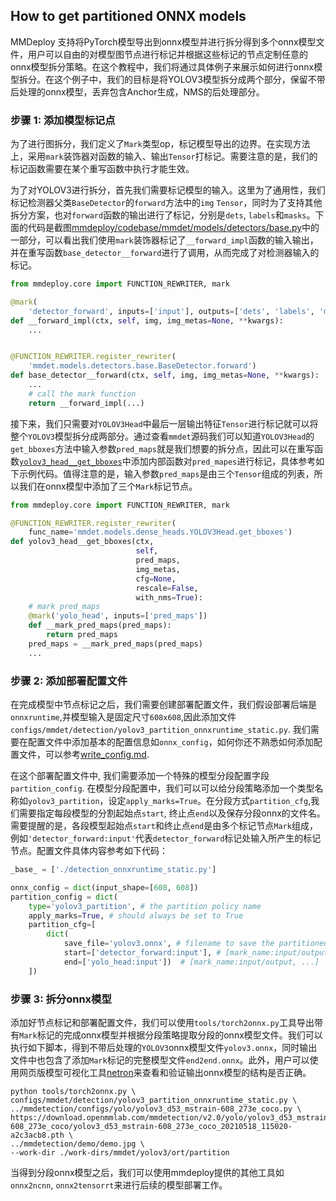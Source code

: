 ## How to get partitioned ONNX models

MMDeploy 支持将PyTorch模型导出到onnx模型并进行拆分得到多个onnx模型文件，用户可以自由的对模型图节点进行标记并根据这些标记的节点定制任意的onnx模型拆分策略。在这个教程中，我们将通过具体例子来展示如何进行onnx模型拆分。在这个例子中，我们的目标是将YOLOV3模型拆分成两个部分，保留不带后处理的onnx模型，丢弃包含Anchor生成，NMS的后处理部分。

### 步骤 1: 添加模型标记点

为了进行图拆分，我们定义了`Mark`类型op，标记模型导出的边界。在实现方法上，采用`mark`装饰器对函数的输入、输出`Tensor`打标记。需要注意的是，我们的标记函数需要在某个重写函数中执行才能生效。

为了对YOLOV3进行拆分，首先我们需要标记模型的输入。这里为了通用性，我们标记检测器父类`BaseDetector`的`forward`方法中的`img` `Tensor`，同时为了支持其他拆分方案，也对`forward`函数的输出进行了标记，分别是`dets`, `labels`和`masks`。下面的代码是截图[mmdeploy/codebase/mmdet/models/detectors/base.py](https://github.com/open-mmlab/mmdeploy/blob/86a50e343a3a45d7bc2ba3256100accc4973e71d/mmdeploy/codebase/mmdet/models/detectors/base.py)中的一部分，可以看出我们使用`mark`装饰器标记了`__forward_impl`函数的输入输出，并在重写函数`base_detector__forward`进行了调用，从而完成了对检测器输入的标记。

```python
from mmdeploy.core import FUNCTION_REWRITER, mark

@mark(
    'detector_forward', inputs=['input'], outputs=['dets', 'labels', 'masks'])
def __forward_impl(ctx, self, img, img_metas=None, **kwargs):
    ...


@FUNCTION_REWRITER.register_rewriter(
    'mmdet.models.detectors.base.BaseDetector.forward')
def base_detector__forward(ctx, self, img, img_metas=None, **kwargs):
    ...
    # call the mark function
    return __forward_impl(...)
```

接下来，我们只需要对`YOLOV3Head`中最后一层输出特征`Tensor`进行标记就可以将整个`YOLOV3`模型拆分成两部分。通过查看`mmdet`源码我们可以知道`YOLOV3Head`的`get_bboxes`方法中输入参数`pred_maps`就是我们想要的拆分点，因此可以在重写函数[`yolov3_head__get_bboxes`](https://github.com/open-mmlab/mmdeploy/blob/86a50e343a3a45d7bc2ba3256100accc4973e71d/mmdeploy/codebase/mmdet/models/dense_heads/yolo_head.py#L14)中添加内部函数对`pred_mapes`进行标记，具体参考如下示例代码。值得注意的是，输入参数`pred_maps`是由三个`Tensor`组成的列表，所以我们在onnx模型中添加了三个`Mark`标记节点。

```python
from mmdeploy.core import FUNCTION_REWRITER, mark

@FUNCTION_REWRITER.register_rewriter(
    func_name='mmdet.models.dense_heads.YOLOV3Head.get_bboxes')
def yolov3_head__get_bboxes(ctx,
                            self,
                            pred_maps,
                            img_metas,
                            cfg=None,
                            rescale=False,
                            with_nms=True):
    # mark pred_maps
    @mark('yolo_head', inputs=['pred_maps'])
    def __mark_pred_maps(pred_maps):
        return pred_maps
    pred_maps = __mark_pred_maps(pred_maps)
    ...
```

### 步骤 2: 添加部署配置文件

在完成模型中节点标记之后，我们需要创建部署配置文件，我们假设部署后端是`onnxruntime`,并模型输入是固定尺寸`608x608`,因此添加文件`configs/mmdet/detection/yolov3_partition_onnxruntime_static.py`. 我们需要在配置文件中添加基本的配置信息如`onnx_config`，如何你还不熟悉如何添加配置文件，可以参考[write_config.md](../02-how-to-run/write_config.md).

在这个部署配置文件中, 我们需要添加一个特殊的模型分段配置字段`partition_config`. 在模型分段配置中，我们可以可以给分段策略添加一个类型名称如`yolov3_partition`，设定`apply_marks=True`。在分段方式`partition_cfg`,我们需要指定每段模型的分割起始点`start`, 终止点`end`以及保存分段onnx的文件名。需要提醒的是，各段模型起始点`start`和终止点`end`是由多个标记节点`Mark`组成，例如`'detector_forward:input'`代表`detector_forward`标记处输入所产生的标记节点。配置文件具体内容参考如下代码：

```python
_base_ = ['./detection_onnxruntime_static.py']

onnx_config = dict(input_shape=[608, 608])
partition_config = dict(
    type='yolov3_partition', # the partition policy name
    apply_marks=True, # should always be set to True
    partition_cfg=[
        dict(
            save_file='yolov3.onnx', # filename to save the partitioned onnx model
            start=['detector_forward:input'], # [mark_name:input/output, ...]
            end=['yolo_head:input'])  # [mark_name:input/output, ...]
    ])

```

### 步骤 3: 拆分onnx模型

添加好节点标记和部署配置文件，我们可以使用`tools/torch2onnx.py`工具导出带有`Mark`标记的完成onnx模型并根据分段策略提取分段的onnx模型文件。我们可以执行如下脚本，得到不带后处理的`YOLOV3`onnx模型文件`yolov3.onnx`，同时输出文件中也包含了添加`Mark`标记的完整模型文件`end2end.onnx`。此外，用户可以使用网页版模型可视化工具[netron](https://netron.app/)来查看和验证输出onnx模型的结构是否正确。

```shell
python tools/torch2onnx.py \
configs/mmdet/detection/yolov3_partition_onnxruntime_static.py \
../mmdetection/configs/yolo/yolov3_d53_mstrain-608_273e_coco.py \
https://download.openmmlab.com/mmdetection/v2.0/yolo/yolov3_d53_mstrain-608_273e_coco/yolov3_d53_mstrain-608_273e_coco_20210518_115020-a2c3acb8.pth \
../mmdetection/demo/demo.jpg \
--work-dir ./work-dirs/mmdet/yolov3/ort/partition
```

当得到分段onnx模型之后，我们可以使用mmdeploy提供的其他工具如`onnx2ncnn`, `onnx2tensorrt`来进行后续的模型部署工作。
